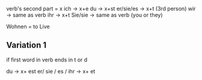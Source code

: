 verb's second part = x
ich -> x+e
du -> x+st
er/sie/es -> x+t (3rd person)
wir -> same as verb
ihr -> x+t
Sie/sie -> same as verb (you or they)

Wohnen = to Live



Variation 1
------------------
if first word in verb ends in t or d

du -> x+ est
er/ sie / es / ihr -> x+ et


